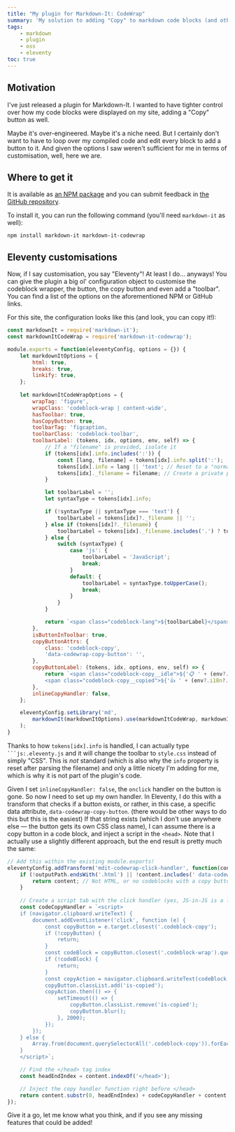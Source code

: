 ```yaml
---
title: "My plugin for Markdown-It: CodeWrap"
summary: 'My solution to adding "Copy" to markdown code blocks (and other things)'
tags:
    - markdown
    - plugin
    - oss
    - eleventy
toc: true
---
```


## Motivation

I've just released a plugin for Markdown-It. I wanted to have tighter control over how my code blocks were displayed on my site, adding a "Copy" button as well.

Maybe it's over-engineered. Maybe it's a niche need. But I certainly don't want to have to loop over my compiled code and edit every block to add a button to it. And given the options I saw weren't sufficient for me in terms of customisation, well, here we are.

## Where to get it

It is available as [an NPM package](https://www.npmjs.com/package/markdown-it-codewrap) and you can submit feedback in [the GitHub repository](https://github.com/chriskirknielsen/markdown-it-codewrap).

To install it, you can run the following command (you'll need `markdown-it` as well):

```
npm install markdown-it markdown-it-codewrap
```

## Eleventy customisations

Now, if I say customisation, you say "Eleventy"! At least I do… anyways! You can give the plugin a big ol' configuration object to customise the codeblock wrapper, the button, the copy button and even add a "toolbar". You can find a list of the options on the aforementioned NPM or GitHub links.

For this site, the configuration looks like this (and look, you can copy it!):

```js:.eleventy.js
const markdownIt = require('markdown-it');
const markdownItCodeWrap = require('markdown-it-codewrap');

module.exports = function(eleventyConfig, options = {}) {
    let markdownItOptions = {
        html: true,
        breaks: true,
        linkify: true,
    };
    
    let markdownItCodeWrapOptions = {
        wrapTag: 'figure',
        wrapClass: 'codeblock-wrap | content-wide',
        hasToolbar: true,
        hasCopyButton: true,
        toolbarTag: 'figcaption,
        toolbarClass: 'codeblock-toolbar',
        toolbarLabel: (tokens, idx, options, env, self) => {
            // If a "filename" is provided, isolate it
            if (tokens[idx].info.includes(':')) {
                const [lang, filename] = tokens[idx].info.split(':');
                tokens[idx].info = lang || 'text'; // Reset to a "normal" type
                tokens[idx]._filename = filename; // Create a private property
            }

            let toolbarLabel = '';
            let syntaxType = tokens[idx].info;

            if (!syntaxType || syntaxType === 'text') {
                toolbarLabel = tokens[idx]?._filename || '';
            } else if (tokens[idx]?._filename) {
                toolbarLabel = tokens[idx]._filename.includes('.') ? tokens[idx]._filename : tokens[idx]._filename + '.' + syntaxType;
            } else {
                switch (syntaxType) {
                    case 'js': {
                        toolbarLabel = 'JavaScript';
                        break;
                    }
                    default: {
                        toolbarLabel = syntaxType.toUpperCase();
                        break;
                    }
                }
            }

            return `<span class="codeblock-lang">${toolbarLabel}</span>`;
        },
        isButtonInToolbar: true,
        copyButtonAttrs: {
            class: 'codeblock-copy',
            'data-codewrap-copy-button': '',
        },
        copyButtonLabel: (tokens, idx, options, env, self) => {
            return `<span class="codeblock-copy__idle">${'📋 ' + (env?.i18n?.codeBlock?.copyLabel || 'Copy')}</span>
            <span class="codeblock-copy__copied">${'👍 ' + (env?.i18n?.codeBlock?.copiedLabel || 'OK')}</span>`;
        },
        inlineCopyHandler: false,
    };

    eleventyConfig.setLibrary('md',
        markdownIt(markdownItOptions).use(markdownItCodeWrap, markdownItCodeWrapOptions)
    );
}
```

Thanks to how `tokens[idx].info` is handled, I can actually type `` ```js:.eleventy.js`` and it will change the toolbar to `style.css` instead of simply "CSS". This is _not_ standard (which is also why the `info` property is reset after parsing the filename) and only a little nicety I'm adding for me, which is why it is not part of the plugin's code.

Given I set `inlineCopyHandler: false`, the `onclick` handler on the button is gone. So now I need to set up my own handler. In Eleventy, I do this with a transform that checks if a button exists, or rather, in this case, a specific data attribute, `data-codewrap-copy-button`. (there would be other ways to do this but this is the easiest) If that string exists (which I don't use anywhere else — the button gets its own CSS class name), I can assume there is a copy button in a code block, and inject a script in the `<head>`. Note that I actually use a slightly different approach, but the end result is pretty much the same:

```js:.eleventy.js
// Add this within the existing module.exports!
eleventyConfig.addTransform('mdit-codewrap-click-handler', function(content, outputPath) {
    if (!outputPath.endsWith('.html') || !content.includes(' data-codewrap-copy-button=')) {
        return content; // Not HTML, or no codeblocks with a copy button: return raw content
    }
    
    // Create a script tab with the click handler (yes, JS-in-JS is a little wild, I agree)
    const codeCopyHandler = `<script>
    if (navigator.clipboard.writeText) {
        document.addEventListener('click', function (e) {
            const copyButton = e.target.closest('.codeblock-copy');
            if (!copyButton) {
                return;
            }
            const codeBlock = copyButton.closest('.codeblock-wrap').querySelector('code');
            if (!codeBlock) {
                return;
            }
            const copyAction = navigator.clipboard.writeText(codeBlock.innerText);
            copyButton.classList.add('is-copied');
            copyAction.then(() => {
                setTimeout(() => {
                    copyButton.classList.remove('is-copied');
                    copyButton.blur();
                }, 2000);
            });
        });
    } else {
        Array.from(document.querySelectorAll('.codeblock-copy')).forEach((btn) => (btn.hidden = true));
    }
    </script>`;

    // Find the </head> tag index
    const headEndIndex = content.indexOf('</head>');

    // Inject the copy handler function right before </head>
    return content.substr(0, headEndIndex) + codeCopyHandler + content.substr(headEndIndex);
});
```

Give it a go, let me know what you think, and if you see any missing features that could be added!